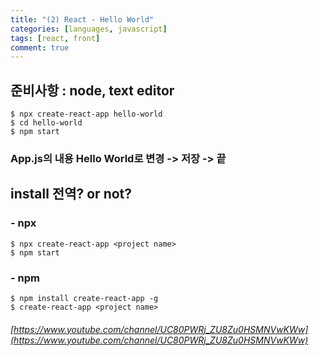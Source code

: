 ```yaml
---
title: "(2) React - Hello World"
categories: [languages, javascript]
tags: [react, front]
comment: true
---
```


## 준비사항 : node, text editor

    $ npx create-react-app hello-world
    $ cd hello-world
    $ npm start

### App.js의 내용 Hello World로 변경 -> 저장 -> 끝

## install 전역? or not?

### - npx

    $ npx create-react-app <project name>
    $ npm start

### - npm

    $ npm install create-react-app -g
    $ create-react-app <project name>

###### [https://www.youtube.com/channel/UC80PWRj_ZU8Zu0HSMNVwKWw](https://www.youtube.com/channel/UC80PWRj_ZU8Zu0HSMNVwKWw)

